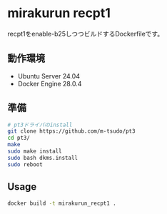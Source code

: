 # mirakurun recpt1

recpt1をenable-b25しつつビルドするDockerfileです。

## 動作環境

* Ubuntu Server 24.04
* Docker Engine 28.0.4

## 準備

```bash
# pt3ドライバのinstall
git clone https://github.com/m-tsudo/pt3
cd pt3/
make
sudo make install
sudo bash dkms.install
sudo reboot
```

## Usage

```bash
docker build -t mirakurun_recpt1 .
```

